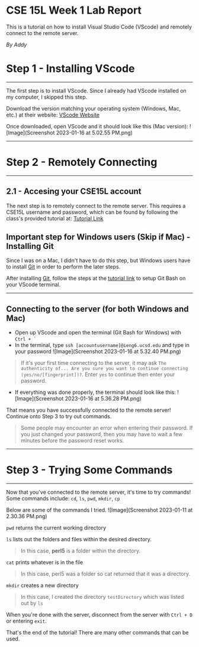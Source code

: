 # CSE 15L Week 1 Lab Report

This is a tutorial on how to install Visual Studio Code (VScode) and remotely connect to the remote server.

*By Addy*

# Step 1 - Installing VScode

---

The first step is to install VScode. Since I already had VScode installed on my computer, I skipped this step.

Download the version matching your operating system (Windows, Mac, etc.) at their website: [VScode Website](https://code.visualstudio.com/)

Once downloaded, open VScode and it should look like this (Mac version):
![Image](Screenshot 2023-01-16 at 5.02.55 PM.png)

---

# Step 2 - Remotely Connecting

---

## 2.1 - Accesing your CSE15L account
The next step is to remotely connect to the remote server. This requires a CSE15L username and password, which can be found by following the class's provided tutorial at: [Tutorial Link](https://docs.google.com/document/d/1hs7CyQeh-MdUfM9uv99i8tqfneos6Y8bDU0uhn1wqho/edit)

## Important step for Windows users (Skip if Mac) - Installing Git
Since I was on a Mac, I didn't have to do this step, but Windows users have to install [Git](https://gitforwindows.org/) in order to perform the later steps.

After installing [Git](https://gitforwindows.org/), follow the steps at the [tutorial link](https://stackoverflow.com/questions/42606837/how-do-i-use-bash-on-windows-from-the-visual-studio-code-integrated-terminal/50527994#50527994) to setup Git Bash on your VScode terminal.

---

## Connecting to the server (for both Windows and Mac)

* Open up VScode and open the terminal (Git Bash for Windows) with `` Ctrl + ` ``
* In the terminal, type `ssh [accountusername]@ieng6.ucsd.edu` and type in your password
![Image](Screenshot 2023-01-16 at 5.32.40 PM.png)
> If it's your first time connecting to the server, it may ask `The authenticity of... Are you sure you want to continue connecting (yes/no/[fingerprint])?`. Enter `yes` to continue then enter your password.
* If everything was done properly, the terminal should look like this:
![Image](Screenshot 2023-01-16 at 5.36.28 PM.png)

That means you have successfully connected to the remote server! Continue onto Step 3 to try out commands.

> Some people may encounter an error when entering their password. If you just changed your password, then you may have to wait a few minutes before the password reset works.

---

# Step 3 - Trying Some Commands

---

Now that you've connected to the remote server, it's time to try commands!
Some commands include: `cd`, `ls`, `pwd`, `mkdir`, `cp`

Below are some of the commands I tried.
![Image](Screenshot 2023-01-11 at 2.30.36 PM.png)

`pwd` returns the current working directory

`ls` lists out the folders and files within the desired directory.
> In this case, **perl5** is a folder within the directory. 

`cat` prints whatever is in the file
> In this case, perl5 was a folder so cat returned that it was a directory.

`mkdir` creates a new directory
> In this case, I created the directory `testDirectory` which was listed out by `ls`

When you're done with the server, disconnect from the server with `Ctrl + D` or entering `exit`.

That's the end of the tutorial! There are many other commands that can be used.
